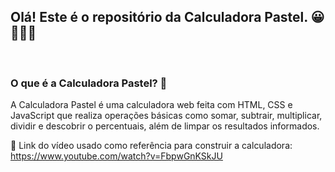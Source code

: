 ## Olá! Este é o repositório da Calculadora Pastel. 😀🩷🩵💜
<br>

### O que é a Calculadora Pastel? 🤔
A Calculadora Pastel é uma calculadora web feita com HTML, CSS e JavaScript que realiza operações básicas como somar, subtrair, multiplicar, dividir e descobrir o percentuais, além de limpar os resultados informados.
<br>

🔗 Link do vídeo usado como referência para construir a calculadora: https://www.youtube.com/watch?v=FbpwGnKSkJU